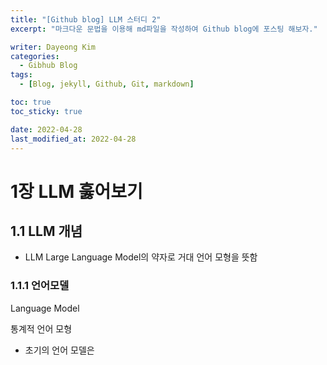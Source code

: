 ```yaml
---
title: "[Github blog] LLM 스터디 2"
excerpt: "마크다운 문법을 이용해 md파일을 작성하여 Github blog에 포스팅 해보자."

writer: Dayeong Kim
categories:
  - Gibhub Blog
tags:
  - [Blog, jekyll, Github, Git, markdown]

toc: true
toc_sticky: true

date: 2022-04-28
last_modified_at: 2022-04-28
---
```



# 1장 LLM 훓어보기


## 1.1 LLM 개념

- LLM
Large Language Model의 약자로 거대 언어 모형을 뜻함

### 1.1.1 언어모델

Language Model

통계적 언어 모형

- 초기의 언어 모델은 











